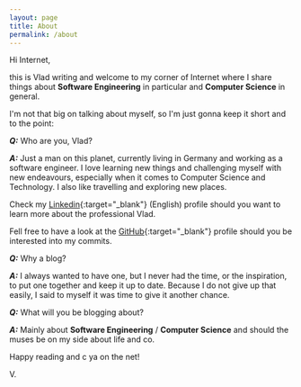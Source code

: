 ```yaml
---
layout: page
title: About
permalink: /about
---
```

Hi Internet,

this is Vlad writing and welcome to my corner of Internet where I share things about **Software Engineering** in particular and **Computer Science** in general.

I'm not that big on talking about myself, so I'm just gonna keep it short and to the point:

_**Q:**_ Who are you, Vlad?

_**A:**_ Just a man on this planet, currently living in Germany and working as a software engineer.
I love learning new things and challenging myself with new endeavours, especially when it comes to Computer Science and Technology.
I also like travelling and exploring new places.

Check my [Linkedin][Linkedin]{:target="_blank"} (English) profile should you want to learn more about the professional Vlad.

Fell free to have a look at the [GitHub]{:target="_blank"} profile should you be interested into my commits.

_**Q:**_ Why a blog?

_**A:**_ I always wanted to have one, but I never had the time, or the inspiration, to put one together and keep it up to date.
Because I do not give up that easily, I said to myself it was time to give it another chance.

_**Q:**_ What will you be blogging about?

_**A:**_ Mainly about **Software Engineering** / **Computer Science** and should the muses be on my side about life and co.

Happy reading and c ya on the net!

V.

[Linkedin]: https://www.linkedin.com/in/vlad-flore-a709723b/
[Xing]: https://www.xing.com/profile/Vlad_Flore/cv
[GitHub]: https://github.com/vladflore
